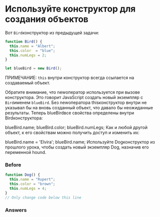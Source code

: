 # Используйте конструктор для создания объектов
Вот `Bird`конструктор из предыдущей задачи:
```javascript
function Bird() {
  this.name = "Albert";
  this.color  = "blue";
  this.numLegs = 2;
}

let blueBird = new Bird();
```
ПРИМЕЧАНИЕ: `this` внутри конструктор всегда ссылается на создаваемый объект.

Обратите внимание, что newоператор используется при вызове конструктора. Это говорит JavaScript создать новый экземпляр с `Bird`именем `blueBird`. Без newоператора thisконструктор внутри не указывал бы на вновь созданный объект, что давало бы неожиданные результаты. Теперь blueBirdвсе свойства определены внутри Birdконструктора:

blueBird.name;
blueBird.color;
blueBird.numLegs;
Как и любой другой объект, к его свойствам можно получить доступ и изменить их:

blueBird.name = 'Elvira';
blueBird.name;
Используйте Dogконструктор из прошлого урока, чтобы создать новый экземпляр Dog, назначив его переменной hound.

### Before
```javascript
function Dog() {
  this.name = "Rupert";
  this.color = "brown";
  this.numLegs = 4;
}
// Only change code below this line
```
### Answers
```javascript

```
